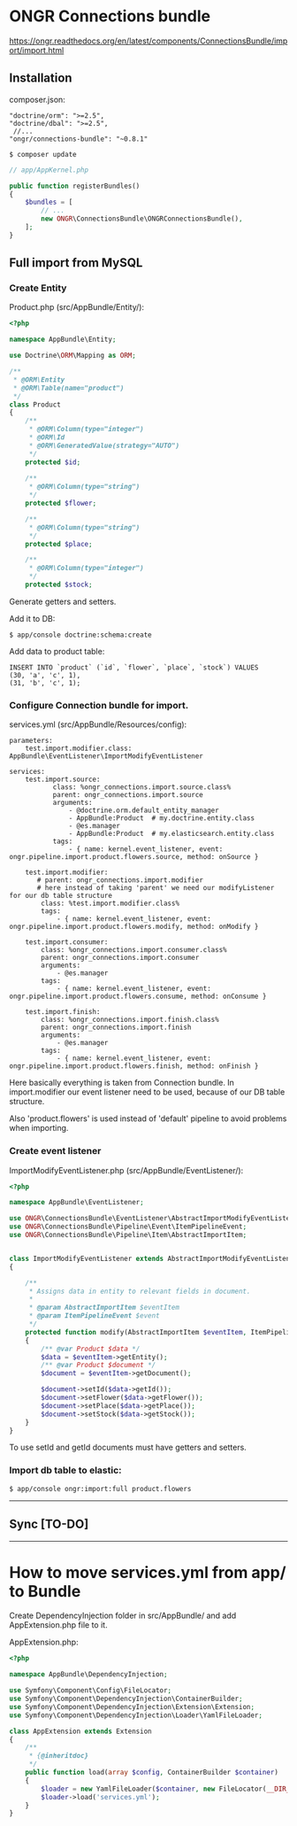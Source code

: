 # ONGR Connections bundle

https://ongr.readthedocs.org/en/latest/components/ConnectionsBundle/import/import.html

## Installation 

composer.json:

```
"doctrine/orm": ">=2.5",
"doctrine/dbal": ">=2.5",
 //...
"ongr/connections-bundle": "~0.8.1"
```

```
$ composer update
```

```php
// app/AppKernel.php

public function registerBundles()
{
    $bundles = [
        // ...
        new ONGR\ConnectionsBundle\ONGRConnectionsBundle(),
    ];
}
```

## Full import from MySQL

### Create Entity 

Product.php (src/AppBundle/Entity/):

```php
<?php

namespace AppBundle\Entity;

use Doctrine\ORM\Mapping as ORM;

/**
 * @ORM\Entity
 * @ORM\Table(name="product")
 */
class Product
{
    /**
     * @ORM\Column(type="integer")
     * @ORM\Id
     * @ORM\GeneratedValue(strategy="AUTO")
     */
    protected $id;
    
    /**
     * @ORM\Column(type="string")
     */
    protected $flower;

    /**
     * @ORM\Column(type="string")
     */
    protected $place;

    /**
     * @ORM\Column(type="integer")
     */
    protected $stock;
```

Generate getters and setters.

Add it to DB:

```
$ app/console doctrine:schema:create 
```

Add data to product table:

```
INSERT INTO `product` (`id`, `flower`, `place`, `stock`) VALUES
(30, 'a', 'c', 1),
(31, 'b', 'c', 1);
```

### Configure Connection bundle for import.

services.yml (src/AppBundle/Resources/config):

```
parameters:
    test.import.modifier.class: AppBundle\EventListener\ImportModifyEventListener

services:
    test.import.source:
           class: %ongr_connections.import.source.class%
           parent: ongr_connections.import.source
           arguments:
               - @doctrine.orm.default_entity_manager
               - AppBundle:Product  # my.doctrine.entity.class
               - @es.manager
               - AppBundle:Product  # my.elasticsearch.entity.class
           tags:
               - { name: kernel.event_listener, event: ongr.pipeline.import.product.flowers.source, method: onSource }

    test.import.modifier:
       # parent: ongr_connections.import.modifier
       # here instead of taking 'parent' we need our modifyListener for our db table structure
        class: %test.import.modifier.class%
        tags:
            - { name: kernel.event_listener, event: ongr.pipeline.import.product.flowers.modify, method: onModify }

    test.import.consumer:
        class: %ongr_connections.import.consumer.class%
        parent: ongr_connections.import.consumer
        arguments:
            - @es.manager
        tags:
            - { name: kernel.event_listener, event: ongr.pipeline.import.product.flowers.consume, method: onConsume }

    test.import.finish:
        class: %ongr_connections.import.finish.class%
        parent: ongr_connections.import.finish
        arguments:
            - @es.manager
        tags:
            - { name: kernel.event_listener, event: ongr.pipeline.import.product.flowers.finish, method: onFinish }
```

Here basically everything is taken from Connection bundle. In import.modifier our event listener need to be used, because of our DB table structure.

Also 'product.flowers' is used instead of 'default' pipeline to avoid problems when importing.

### Create event listener

ImportModifyEventListener.php (src/AppBundle/EventListener/):

```php
<?php

namespace AppBundle\EventListener;

use ONGR\ConnectionsBundle\EventListener\AbstractImportModifyEventListener;
use ONGR\ConnectionsBundle\Pipeline\Event\ItemPipelineEvent;
use ONGR\ConnectionsBundle\Pipeline\Item\AbstractImportItem;


class ImportModifyEventListener extends AbstractImportModifyEventListener
{

    /**
     * Assigns data in entity to relevant fields in document.
     *
     * @param AbstractImportItem $eventItem
     * @param ItemPipelineEvent $event
     */
    protected function modify(AbstractImportItem $eventItem, ItemPipelineEvent $event)
    {
        /** @var Product $data */
        $data = $eventItem->getEntity();
        /** @var Product $document */
        $document = $eventItem->getDocument();

        $document->setId($data->getId());
        $document->setFlower($data->getFlower());
        $document->setPlace($data->getPlace());
        $document->setStock($data->getStock());
    }
}
```

To use setId and getId documents must have getters and setters.

### Import db table to elastic:

```
$ app/console ongr:import:full product.flowers
```

-----

## Sync [TO-DO]

-----

# How to move services.yml from app/ to Bundle

Create DependencyInjection folder in src/AppBundle/ and add AppExtension.php file to it.

AppExtension.php:

```php
<?php

namespace AppBundle\DependencyInjection;

use Symfony\Component\Config\FileLocator;
use Symfony\Component\DependencyInjection\ContainerBuilder;
use Symfony\Component\DependencyInjection\Extension\Extension;
use Symfony\Component\DependencyInjection\Loader\YamlFileLoader;

class AppExtension extends Extension
{
    /**
     * {@inheritdoc}
     */
    public function load(array $config, ContainerBuilder $container)
    {
        $loader = new YamlFileLoader($container, new FileLocator(__DIR__.'/../Resources/config'));
        $loader->load('services.yml');
    }
}
```
